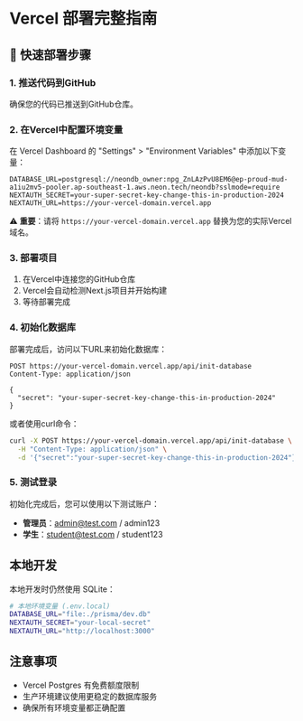 # Vercel 部署完整指南

## 🚀 快速部署步骤

### 1. 推送代码到GitHub

确保您的代码已推送到GitHub仓库。

### 2. 在Vercel中配置环境变量

在 Vercel Dashboard 的 "Settings" > "Environment Variables" 中添加以下变量：

```
DATABASE_URL=postgresql://neondb_owner:npg_ZnLAzPvU8EM6@ep-proud-mud-a1iu2mv5-pooler.ap-southeast-1.aws.neon.tech/neondb?sslmode=require
NEXTAUTH_SECRET=your-super-secret-key-change-this-in-production-2024
NEXTAUTH_URL=https://your-vercel-domain.vercel.app
```

⚠️ **重要**：请将 `https://your-vercel-domain.vercel.app` 替换为您的实际Vercel域名。

### 3. 部署项目

1. 在Vercel中连接您的GitHub仓库
2. Vercel会自动检测Next.js项目并开始构建
3. 等待部署完成

### 4. 初始化数据库

部署完成后，访问以下URL来初始化数据库：

```
POST https://your-vercel-domain.vercel.app/api/init-database
Content-Type: application/json

{
  "secret": "your-super-secret-key-change-this-in-production-2024"
}
```

或者使用curl命令：

```bash
curl -X POST https://your-vercel-domain.vercel.app/api/init-database \
  -H "Content-Type: application/json" \
  -d '{"secret":"your-super-secret-key-change-this-in-production-2024"}'
```

### 5. 测试登录

初始化完成后，您可以使用以下测试账户：

- **管理员**：admin@test.com / admin123
- **学生**：student@test.com / student123

## 本地开发

本地开发时仍然使用 SQLite：

```bash
# 本地环境变量 (.env.local)
DATABASE_URL="file:./prisma/dev.db"
NEXTAUTH_SECRET="your-local-secret"
NEXTAUTH_URL="http://localhost:3000"
```

## 注意事项

- Vercel Postgres 有免费额度限制
- 生产环境建议使用更稳定的数据库服务
- 确保所有环境变量都正确配置
